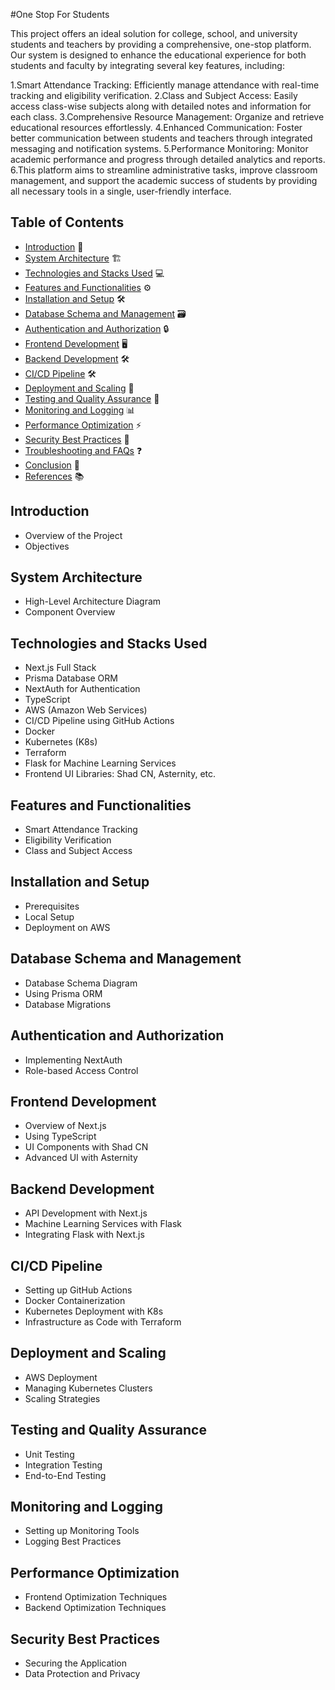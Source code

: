 #One Stop For Students

This project offers an ideal solution for college, school, and university students and teachers by providing a comprehensive, one-stop platform. Our system is designed to enhance the educational experience for both students and faculty by integrating several key features, including:

1.Smart Attendance Tracking: Efficiently manage attendance with real-time tracking and eligibility verification.
2.Class and Subject Access: Easily access class-wise subjects along with detailed notes and information for each class.
3.Comprehensive Resource Management: Organize and retrieve educational resources effortlessly.
4.Enhanced Communication: Foster better communication between students and teachers through integrated messaging and notification systems.
5.Performance Monitoring: Monitor academic performance and progress through detailed analytics and reports.
6.This platform aims to streamline administrative tasks, improve classroom management, and support the academic success of students by providing all necessary tools in a single, user-friendly interface.


## Table of Contents

- [Introduction](#introduction) 🌟
- [System Architecture](#system-architecture) 🏗️
- [Technologies and Stacks Used](#technologies-and-stacks-used) 💻
- [Features and Functionalities](#features-and-functionalities) ⚙️
- [Installation and Setup](#installation-and-setup) 🛠️
- [Database Schema and Management](#database-schema-and-management) 🗃️
- [Authentication and Authorization](#authentication-and-authorization) 🔒
- [Frontend Development](#frontend-development) 🖥️
- [Backend Development](#backend-development) 🛠️
- [CI/CD Pipeline](#cicd-pipeline) 🛠️
- [Deployment and Scaling](#deployment-and-scaling) 🚀
- [Testing and Quality Assurance](#testing-and-quality-assurance) 🧪
- [Monitoring and Logging](#monitoring-and-logging) 📊
- [Performance Optimization](#performance-optimization) ⚡
- [Security Best Practices](#security-best-practices) 🔐
- [Troubleshooting and FAQs](#troubleshooting-and-faqs) ❓
- [Conclusion](#conclusion) 📝
- [References](#references) 📚

## Introduction

- Overview of the Project
- Objectives

## System Architecture

- High-Level Architecture Diagram
- Component Overview

## Technologies and Stacks Used

- Next.js Full Stack
- Prisma Database ORM
- NextAuth for Authentication
- TypeScript
- AWS (Amazon Web Services)
- CI/CD Pipeline using GitHub Actions
- Docker
- Kubernetes (K8s)
- Terraform
- Flask for Machine Learning Services
- Frontend UI Libraries: Shad CN, Asternity, etc.

## Features and Functionalities

- Smart Attendance Tracking
- Eligibility Verification
- Class and Subject Access

## Installation and Setup

- Prerequisites
- Local Setup
- Deployment on AWS

## Database Schema and Management

- Database Schema Diagram
- Using Prisma ORM
- Database Migrations

## Authentication and Authorization

- Implementing NextAuth
- Role-based Access Control

## Frontend Development

- Overview of Next.js
- Using TypeScript
- UI Components with Shad CN
- Advanced UI with Asternity

## Backend Development

- API Development with Next.js
- Machine Learning Services with Flask
- Integrating Flask with Next.js

## CI/CD Pipeline

- Setting up GitHub Actions
- Docker Containerization
- Kubernetes Deployment with K8s
- Infrastructure as Code with Terraform

## Deployment and Scaling

- AWS Deployment
- Managing Kubernetes Clusters
- Scaling Strategies

## Testing and Quality Assurance

- Unit Testing
- Integration Testing
- End-to-End Testing

## Monitoring and Logging

- Setting up Monitoring Tools
- Logging Best Practices

## Performance Optimization

- Frontend Optimization Techniques
- Backend Optimization Techniques

## Security Best Practices

- Securing the Application
- Data Protection and Privacy
